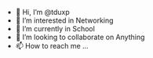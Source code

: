 - 👋 Hi, I’m @tduxp
- 👀 I’m interested in Networking
- 🌱 I’m currently in School
- 💞️ I’m looking to collaborate on Anything
- 📫 How to reach me ...

<!---
tduxp/tduxp is a ✨ special ✨ repository because its `README.md` (this file) appears on your GitHub profile.
You can click the Preview link to take a look at your changes.
--->
